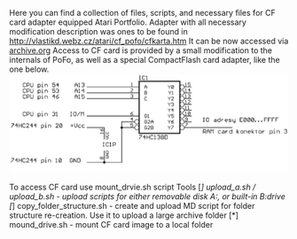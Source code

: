 Here you can find a collection of files, scripts, and necessary files for CF card adapter equipped Atari Portfolio.
Adapter with all necessary modification description was ones to be found in http://vlastikd.webz.cz/atari/cf_pofo/cfkarta.htm
It can be now accessed via [archive.org](https://web.archive.org/web/20210617000105/http://vlastikd.webz.cz/atari/cf_pofo/cfkarta.htm)
Access to CF card is provided by a small modification to the internals of PoFo, as well as a special CompactFlash card adapter, like the one below.
![CF_138_mod](CF_Pofo_schema_74138_300.png)

To access CF card use mount_drvie.sh script
Tools
[*] upload_a.sh / upload_b.sh - upload scripts for either removable disk A:, or built-in B:drive
[*] copy_folder_structure.sh - create and upload MD script for folder structure re-creation. Use it to upload a large archive folder
[*] mound_drive.sh - mount CF card image to a local folder
